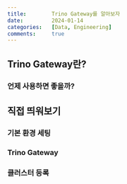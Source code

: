 ```yaml
---
title:        Trino Gateway를 알아보자
date:         2024-01-14
categories:   [Data, Engineering]
comments:     true
---
```


<!-- <style>
H2 { color: #d2691e }
H3 { color: #cd853f }
H4 { color: #deb887 }
</style> -->

## Trino Gateway란?

### 언제 사용하면 좋을까?

## 직접 띄워보기

### 기본 환경 세팅

### Trino Gateway

### 클러스터 등록


